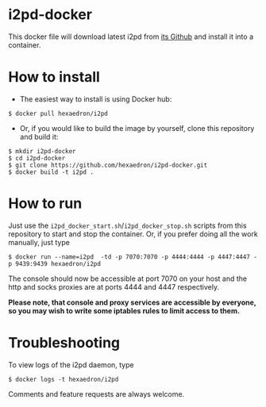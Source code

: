 i2pd-docker
===========

This docker file will download latest i2pd from [its Github](https://github.com/PurpleI2P/i2pd/releases/latest) and install it into a container.

How to install
=======================

* The easiest way to install is using Docker hub:

```
$ docker pull hexaedron/i2pd
```

* Or, if you would like to build the image by yourself, clone this repository and build it:

```
$ mkdir i2pd-docker
$ cd i2pd-docker
$ git clone https://github.com/hexaedron/i2pd-docker.git
$ docker build -t i2pd .
```

How to run
=======================
Just use the `i2pd_docker_start.sh`/`i2pd_docker_stop.sh` scripts from this repository to start and stop the container.
Or, if you prefer doing all the work manually, just type
```
$ docker run --name=i2pd  -td -p 7070:7070 -p 4444:4444 -p 4447:4447 -p 9439:9439 hexaedron/i2pd
```

The console should now be accessible at port 7070 on your host and the http and socks proxies are at ports 4444 and 4447 respectively.

**Please note, that console and proxy services are accessible by everyone, so you may wish to write some iptables rules to limit access to them.**


Troubleshooting
=======================
To view logs of the i2pd daemon, type
```
$ docker logs -t hexaedron/i2pd
```

Comments and feature requests are always welcome.

